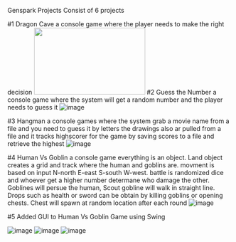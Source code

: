 Genspark Projects Consist of 6 projects 

#1 Dragon Cave a console game where the player needs to make the right decision 
<img src="https://user-images.githubusercontent.com/70487686/172669044-dc16b140-5f2f-4671-b159-cb13fac7ce68.png" width="250" height="150">
#2 Guess the Number a console game where the system will get a random number and the player needs to guess it 
![image](https://user-images.githubusercontent.com/70487686/172669445-0b1324c2-65d3-4d81-8f2e-59050ae8409b.png)

#3 Hangman a console games where the system grab a movie name from a file and you need to guess it by letters the drawings also ar pulled from a file and it tracks highscorer for the game by saving scores to a file and retrieve the highest 
![image](https://user-images.githubusercontent.com/70487686/172669833-46607637-8713-47d7-b478-6b3819aac85a.png)

#4 Human Vs Goblin a console game everything is an object. Land object creates a grid and track where the human and goblins are. movment is based on input N-north E-east S-south W-west. battle is randomized dice and whoever get a higher number determane who damage the other. Goblines will persue the human, Scout gobline will walk in straight line. Drops such as health or sword can be obtain by killing goblins or opening chests. Chest will spawn at random location after each round 
![image](https://user-images.githubusercontent.com/70487686/172670305-a11d3d80-9268-49a3-96c7-0a9227e4943c.png)

#5 Added GUI to Human Vs Goblin Game using Swing 

![image](https://user-images.githubusercontent.com/70487686/172667569-c13d9ccf-dc5e-49b4-9c46-c0389e96eb02.png) 
![image](https://user-images.githubusercontent.com/70487686/172667852-4a045e00-4b1a-4695-ad4b-210d257bd88f.png)
![image](https://user-images.githubusercontent.com/70487686/172668093-e0b57fa9-601e-4f81-b34c-5cb0d56bacd7.png)


